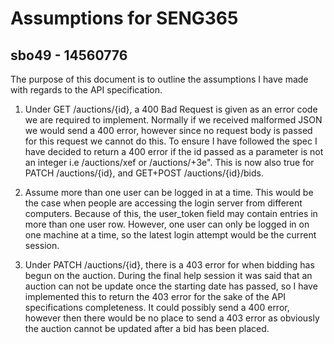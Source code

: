 # Assumptions for SENG365
## sbo49 - 14560776

The purpose of this document is to outline the assumptions I have made with regards to
the API specification.

1. Under GET /auctions/{id}, a 400 Bad Request is given as an error code we are required to implement.
Normally if we received malformed JSON we would send a 400 error, however since no request body is 
passed for this request we cannot do this. To ensure I have followed the spec I have decided to return a 400
error if the id passed as a parameter is not an integer i.e /auctions/xef or /auctions/+3e".
This is now also true for PATCH /auctions/{id}, and GET+POST /auctions/{id}/bids.

2. Assume more than one user can be logged in at a time. This would be the case when people are accessing
the login server from different computers. Because of this, the user_token field may contain entries in more than one 
user row. However, one user can only be logged in on one machine at a time, so the latest login attempt would be the 
current session.

3. Under PATCH /auctions/{id}, there is a 403 error for when bidding has begun on the auction. During the final help session
it was said that an auction can not be update once the starting date has passed, so I have implemented this to return the 403 
error for the sake of the API specifications completeness. It could possibly send a 400 error, however then there would be no
place to send a 403 error as obviously the auction cannot be updated after a bid has been placed.